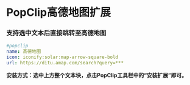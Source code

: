 # PopClip高德地图扩展
### 支持选中文本后直接跳转至高德地图
```yaml
#popclip
name: 高德地图
icon: iconify:solar:map-arrow-square-bold
url: https://ditu.amap.com/search?query=***
```
**安装方式：选中上方整个文本块，点击PopClip工具栏中的“安装扩展”即可。**
